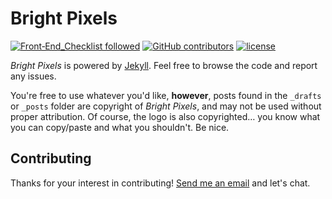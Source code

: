# Bright Pixels

[![Front‑End_Checklist followed](https://img.shields.io/badge/Front‑End_Checklist-followed-brightgreen.svg)](https://github.com/thedaviddias/Front-End-Checklist/) [![GitHub contributors](https://img.shields.io/github/contributors/smithtimmytim/brightpixels.blog.svg)]() [![license](https://img.shields.io/github/license/smithtimmytim/brightpixels.blog.svg)]()

_Bright Pixels_ is powered by [Jekyll](http://jekyllrb.com/). Feel free to browse the code and report any issues.

You're free to use whatever you'd like, **however**, posts found in the `_drafts` or `_posts` folder are copyright of _Bright Pixels_, and may not be used without proper attribution. Of course, the logo is also copyrighted… you know what you can copy/paste and what you shouldn't. Be nice.

## Contributing

Thanks for your interest in contributing! <a href="mailto:smith@tiepz.com?subject=[brightpixels.blog] I want to contribute">Send me an email</a> and let's chat.
